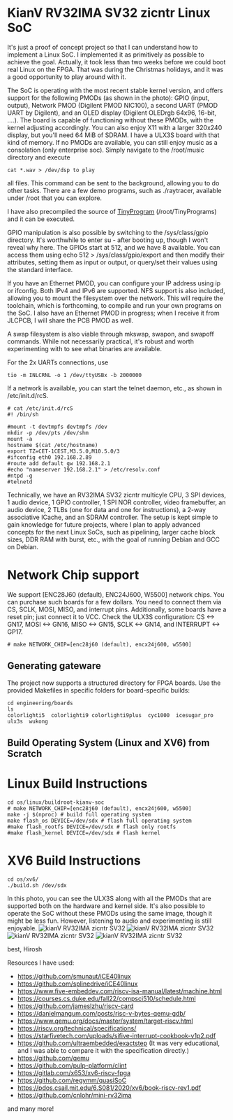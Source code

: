 KianV RV32IMA SV32 zicntr Linux SoC
====================================

It's just a proof of concept project so that I can understand how to implement a Linux SoC.
I implemented it as primitively as possible to achieve the goal. Actually,
it took less than two weeks before we could boot real Linux on the FPGA. That was during the Christmas holidays,
and it was a good opportunity to play around with it.

The SoC is operating with the most recent stable kernel version,
and offers support for the following PMODs (as shown in the photo): GPIO (input, output),
Network PMOD (Digilent PMOD NIC100), a second UART (PMOD UART by Digilent), and an OLED display (Digilent OLEDrgb 64x96, 16-bit, ....).
The board is capable of functioning without these PMODs, with the kernel adjusting accordingly.
You can also enjoy X11 with a larger 320x240 display, but you'll need 64 MiB of SDRAM. I have a ULX3S board with that kind of memory.
If no PMODs are available, you can still enjoy music as a consolation (only enterprise soc). Simply
navigate to the /root/music directory and execute

```
cat *.wav > /dev/dsp to play
```
all files. This command can be sent to the background, allowing you to do other
tasks. There are a few demo programs, such as ./raytracer, available under
/root that you can explore.

I have also precompiled the source of [TinyProgram](https://github.com/BrunoLevy/TinyPrograms) (/root/TinyPrograms)
and it can be executed.

GPIO manipulation is also possible by switching to the /sys/class/gpio
directory. It's worthwhile to enter su - after booting up, though I won't
reveal why here. The GPIOs start at 512, and we have 8 available. You can
access them using echo 512 > /sys/class/gpio/export and then modify their
attributes, setting them as input or output, or query/set their values using
the standard interface.

If you have an Ethernet PMOD, you can configure your IP address using ip or
ifconfig. Both IPv4 and IPv6 are supported. NFS support is also included,
allowing you to mount the filesystem over the network. This will require the
toolchain, which is forthcoming, to compile and run your own programs on the
SoC.
I also have an Ethernet PMOD in progress; when I receive it from JLCPCB,
I will share the PCB PMOD as well.

A swap filesystem is also viable through mkswap, swapon, and swapoff commands.
While not necessarily practical, it's robust and worth experimenting with to
see what binaries are available.

For the 2x UARTs connections, use
```
tio -m INLCRNL -o 1 /dev/ttyUSBx -b 2000000
```
If a network is available, you can start the
telnet daemon, etc., as shown in /etc/init.d/rcS.

```
# cat /etc/init.d/rcS
#! /bin/sh

#mount -t devtmpfs devtmpfs /dev
mkdir -p /dev/pts /dev/shm
mount -a
hostname $(cat /etc/hostname)
export TZ=CET-1CEST,M3.5.0,M10.5.0/3
#ifconfig eth0 192.168.2.89
#route add default gw 192.168.2.1
#echo "nameserver 192.168.2.1" > /etc/resolv.conf
#ntpd -g
#telnetd
```

Technically, we have an
RV32IMA SV32 zicntr multicyle CPU, 3 SPI devices, 1 audio device, 1 GPIO controller, 1 SPI NOR
controller, video framebuffer, an audio device, 2 TLBs (one for data and one for instructions), a
2-way associative ICache, and an SDRAM controller. The setup is kept simple to
gain knowledge for future projects, where I plan to apply advanced concepts for
the next Linux SoCs, such as pipelining, larger cache block sizes, DDR RAM with
burst, etc., with the goal of running Debian and GCC on Debian.

Network Chip support
====================
We support [ENC28J60 (default), ENC24J600, W5500] network chips. You can
purchase such boards for a few dollars. You need to connect them via CS, SCLK,
MOSI, MISO, and interrupt pins. Additionally, some boards have a reset
pin; just connect it to VCC. Check the ULX3S configuration: CS <->
GN17, MOSI <-> GN16, MISO <-> GN15, SCLK <-> GN14, and INTERRUPT <-> GP17.
```
# make NETWORK_CHIP=[enc28j60 (default), encx24j600, w5500]
```

Generating gateware
---------------------
The project now supports a structured directory for FPGA boards. Use the provided Makefiles in specific folders for board-specific builds:
```
cd engineering/boards
ls
colorlighti5  colorlighti9 colorlighti9plus  cyc1000  icesugar_pro  ulx3s  wukong
```

Build Operating System (Linux and XV6) from Scratch
---------------------------------------------------
Linux Build Instructions
========================
```
cd os/linux/buildroot-kianv-soc
# make NETWORK_CHIP=[enc28j60 (default), encx24j600, w5500]
make -j $(nproc) # build full operating system
make flash_os DEVICE=/dev/sdx # flash full operating system
#make flash_rootfs DEVICE=/dev/sdx # flash only rootfs
#make flash_kernel DEVICE=/dev/sdx # flash kernel
```
XV6 Build Instructions
======================
```
cd os/xv6/
./build.sh /dev/sdx
```


In this photo, you can see the ULX3S along with all the PMODs that are
supported both on the hardware and kernel side. It's also possible to operate
the SoC without these PMODs using the same image, though it might be less fun.
However, listening to audio and experimenting is still enjoyable.
![kianV RV32IMA zicntr SV32](console.png "KianV RV32IMA zicntr zicsr zifencei sstc SV32")
![kianV RV32IMA zicntr SV32](kianv_sv32_rv32ima.png "KianV RV32IMA zicntr zicsr zifencei sstc SV32")
![kianV RV32IMA zicntr SV32](enterprise_soc.jpg "KianV RV32IMA zicntr zicsr zifencei sstc SV32")
![kianV RV32IMA zicntr SV32](network_chips.jpg "KianV RV32IMA zicntr zicsr zifencei sstc SV32")

best,
Hirosh

Resources I have used:

- https://github.com/smunaut/iCE40linux
- https://github.com/splinedrive/iCE40linux
- https://www.five-embeddev.com/riscv-isa-manual/latest/machine.html
- https://courses.cs.duke.edu/fall22/compsci510/schedule.html
- https://github.com/jameslzhu/riscv-card
- https://danielmangum.com/posts/risc-v-bytes-qemu-gdb/
- https://www.qemu.org/docs/master/system/target-riscv.html
- https://riscv.org/technical/specifications/
- https://starfivetech.com/uploads/sifive-interrupt-cookbook-v1p2.pdf
- https://github.com/ultraembedded/exactstep
  (It was very educational, and I was able to compare it with the specification directly.)
- https://github.com/qemu
- https://github.com/pulp-platform/clint
- https://gitlab.com/x653/xv6-riscv-fpga
- https://github.com/regymm/quasiSoC
- https://pdos.csail.mit.edu/6.S081/2020/xv6/book-riscv-rev1.pdf
- https://github.com/cnlohr/mini-rv32ima

and many more!
